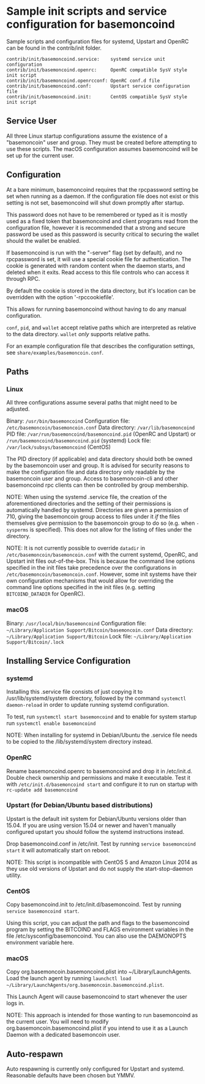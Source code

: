 Sample init scripts and service configuration for basemoncoind
==========================================================

Sample scripts and configuration files for systemd, Upstart and OpenRC
can be found in the contrib/init folder.

    contrib/init/basemoncoind.service:    systemd service unit configuration
    contrib/init/basemoncoind.openrc:     OpenRC compatible SysV style init script
    contrib/init/basemoncoind.openrcconf: OpenRC conf.d file
    contrib/init/basemoncoind.conf:       Upstart service configuration file
    contrib/init/basemoncoind.init:       CentOS compatible SysV style init script

Service User
---------------------------------

All three Linux startup configurations assume the existence of a "basemoncoin" user
and group.  They must be created before attempting to use these scripts.
The macOS configuration assumes basemoncoind will be set up for the current user.

Configuration
---------------------------------

At a bare minimum, basemoncoind requires that the rpcpassword setting be set
when running as a daemon.  If the configuration file does not exist or this
setting is not set, basemoncoind will shut down promptly after startup.

This password does not have to be remembered or typed as it is mostly used
as a fixed token that basemoncoind and client programs read from the configuration
file, however it is recommended that a strong and secure password be used
as this password is security critical to securing the wallet should the
wallet be enabled.

If basemoncoind is run with the "-server" flag (set by default), and no rpcpassword is set,
it will use a special cookie file for authentication. The cookie is generated with random
content when the daemon starts, and deleted when it exits. Read access to this file
controls who can access it through RPC.

By default the cookie is stored in the data directory, but it's location can be overridden
with the option '-rpccookiefile'.

This allows for running basemoncoind without having to do any manual configuration.

`conf`, `pid`, and `wallet` accept relative paths which are interpreted as
relative to the data directory. `wallet` *only* supports relative paths.

For an example configuration file that describes the configuration settings,
see `share/examples/basemoncoin.conf`.

Paths
---------------------------------

### Linux

All three configurations assume several paths that might need to be adjusted.

Binary:              `/usr/bin/basemoncoind`
Configuration file:  `/etc/basemoncoin/basemoncoin.conf`
Data directory:      `/var/lib/basemoncoind`
PID file:            `/var/run/basemoncoind/basemoncoind.pid` (OpenRC and Upstart) or `/run/basemoncoind/basemoncoind.pid` (systemd)
Lock file:           `/var/lock/subsys/basemoncoind` (CentOS)

The PID directory (if applicable) and data directory should both be owned by the
basemoncoin user and group. It is advised for security reasons to make the
configuration file and data directory only readable by the basemoncoin user and
group. Access to basemoncoin-cli and other basemoncoind rpc clients can then be
controlled by group membership.

NOTE: When using the systemd .service file, the creation of the aforementioned
directories and the setting of their permissions is automatically handled by
systemd. Directories are given a permission of 710, giving the basemoncoin group
access to files under it _if_ the files themselves give permission to the
basemoncoin group to do so (e.g. when `-sysperms` is specified). This does not allow
for the listing of files under the directory.

NOTE: It is not currently possible to override `datadir` in
`/etc/basemoncoin/basemoncoin.conf` with the current systemd, OpenRC, and Upstart init
files out-of-the-box. This is because the command line options specified in the
init files take precedence over the configurations in
`/etc/basemoncoin/basemoncoin.conf`. However, some init systems have their own
configuration mechanisms that would allow for overriding the command line
options specified in the init files (e.g. setting `BITCOIND_DATADIR` for
OpenRC).

### macOS

Binary:              `/usr/local/bin/basemoncoind`
Configuration file:  `~/Library/Application Support/Bitcoin/basemoncoin.conf`
Data directory:      `~/Library/Application Support/Bitcoin`
Lock file:           `~/Library/Application Support/Bitcoin/.lock`

Installing Service Configuration
-----------------------------------

### systemd

Installing this .service file consists of just copying it to
/usr/lib/systemd/system directory, followed by the command
`systemctl daemon-reload` in order to update running systemd configuration.

To test, run `systemctl start basemoncoind` and to enable for system startup run
`systemctl enable basemoncoind`

NOTE: When installing for systemd in Debian/Ubuntu the .service file needs to be copied to the /lib/systemd/system directory instead.

### OpenRC

Rename basemoncoind.openrc to basemoncoind and drop it in /etc/init.d.  Double
check ownership and permissions and make it executable.  Test it with
`/etc/init.d/basemoncoind start` and configure it to run on startup with
`rc-update add basemoncoind`

### Upstart (for Debian/Ubuntu based distributions)

Upstart is the default init system for Debian/Ubuntu versions older than 15.04. If you are using version 15.04 or newer and haven't manually configured upstart you should follow the systemd instructions instead.

Drop basemoncoind.conf in /etc/init.  Test by running `service basemoncoind start`
it will automatically start on reboot.

NOTE: This script is incompatible with CentOS 5 and Amazon Linux 2014 as they
use old versions of Upstart and do not supply the start-stop-daemon utility.

### CentOS

Copy basemoncoind.init to /etc/init.d/basemoncoind. Test by running `service basemoncoind start`.

Using this script, you can adjust the path and flags to the basemoncoind program by
setting the BITCOIND and FLAGS environment variables in the file
/etc/sysconfig/basemoncoind. You can also use the DAEMONOPTS environment variable here.

### macOS

Copy org.basemoncoin.basemoncoind.plist into ~/Library/LaunchAgents. Load the launch agent by
running `launchctl load ~/Library/LaunchAgents/org.basemoncoin.basemoncoind.plist`.

This Launch Agent will cause basemoncoind to start whenever the user logs in.

NOTE: This approach is intended for those wanting to run basemoncoind as the current user.
You will need to modify org.basemoncoin.basemoncoind.plist if you intend to use it as a
Launch Daemon with a dedicated basemoncoin user.

Auto-respawn
-----------------------------------

Auto respawning is currently only configured for Upstart and systemd.
Reasonable defaults have been chosen but YMMV.
